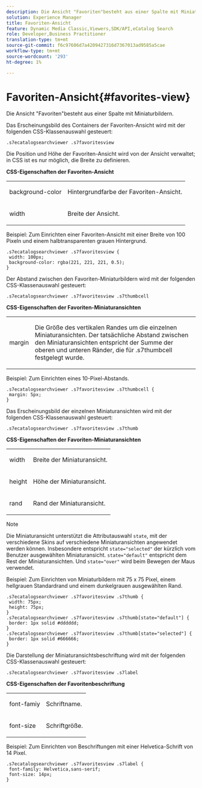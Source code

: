 ```yaml
---
description: Die Ansicht "Favoriten"besteht aus einer Spalte mit Miniaturbildern.
solution: Experience Manager
title: Favoriten-Ansicht
feature: Dynamic Media Classic,Viewers,SDK/API,eCatalog Search
role: Developer,Business Practitioner
translation-type: tm+mt
source-git-commit: f6c97606d7a4209427316d7367013ad9585a5cae
workflow-type: tm+mt
source-wordcount: '293'
ht-degree: 1%

---
```



# Favoriten-Ansicht{#favorites-view}

Die Ansicht &quot;Favoriten&quot;besteht aus einer Spalte mit Miniaturbildern.

<!--<a id="section_B6EFCCADB5A5495DAE6BBE42F7F405CB"></a>-->

Das Erscheinungsbild des Containers der Favoriten-Ansicht wird mit der folgenden CSS-Klassenauswahl gesteuert:

```
.s7ecatalogsearchviewer .s7favoritesview
```

Die Position und Höhe der Favoriten-Ansicht wird von der Ansicht verwaltet; in CSS ist es nur möglich, die Breite zu definieren.

**CSS-Eigenschaften der Favoriten-Ansicht**

<table id="table_C48C56E696304C9BAFEE71BA9EA9A174"> 
 <tbody> 
  <tr> 
   <td colname="col1"> <p> <span class="codeph"> background-color  </span> </p> </td> 
   <td colname="col2"> <p> Hintergrundfarbe der Favoriten-Ansicht. </p> </td> 
  </tr> 
  <tr> 
   <td colname="col1"> <p> <span class="codeph"> width </span> </p> </td> 
   <td colname="col2"> <p>Breite der Ansicht. </p> </td> 
  </tr> 
 </tbody> 
</table>

Beispiel: Zum Einrichten einer Favoriten-Ansicht mit einer Breite von 100 Pixeln und einem halbtransparenten grauen Hintergrund.

```
.s7ecatalogsearchviewer .s7favoritesview { 
 width: 100px; 
 background-color: rgba(221, 221, 221, 0.5); 
}
```

Der Abstand zwischen den Favoriten-Miniaturbildern wird mit der folgenden CSS-Klassenauswahl gesteuert:

```
.s7ecatalogsearchviewer .s7favoritesview .s7thumbcell
```

**CSS-Eigenschaften der Favoriten-Miniaturansichten**

<table id="table_EED8CE63D805458196DE0E87C7E9945F"> 
 <tbody> 
  <tr> 
   <td colname="col1"> <p> <span class="codeph"> margin </span> </p> </td> 
   <td colname="col2"> <p> Die Größe des vertikalen Randes um die einzelnen Miniaturansichten. Der tatsächliche Abstand zwischen den Miniaturansichten entspricht der Summe der oberen und unteren Ränder, die für <span class="codeph"> .s7thumbcell </span> festgelegt wurde. </p> </td> 
  </tr> 
 </tbody> 
</table>

Beispiel: Zum Einrichten eines 10-Pixel-Abstands.

```
.s7ecatalogsearchviewer .s7favoritesview .s7thumbcell { 
 margin: 5px; 
}
```

Das Erscheinungsbild der einzelnen Miniaturansichten wird mit der folgenden CSS-Klassenauswahl gesteuert:

```
.s7ecatalogsearchviewer .s7favoritesview .s7thumb
```

**CSS-Eigenschaften der Favoriten-Miniaturansichten**

<table id="table_6F5B1438CAFA49E9B33400C6970ABDA1"> 
 <tbody> 
  <tr> 
   <td colname="col1"> <p> <span class="codeph"> width  </span> </p> </td> 
   <td colname="col2"> <p>Breite der Miniaturansicht. </p> </td> 
  </tr> 
  <tr> 
   <td colname="col1"> <p> <span class="codeph"> height </span> </p> </td> 
   <td colname="col2"> <p>Höhe der Miniaturansicht. </p> </td> 
  </tr> 
  <tr> 
   <td colname="col1"> <p> <span class="codeph"> rand </span> </p> </td> 
   <td colname="col2"> <p>Rand der Miniaturansicht. </p> </td> 
  </tr> 
 </tbody> 
</table>

>[!NOTE]
>
>Die Miniaturansicht unterstützt die Attributauswahl `state`, mit der verschiedene Skins auf verschiedene Miniaturansichten angewendet werden können. Insbesondere entspricht `state="selected"` der kürzlich vom Benutzer ausgewählten Miniaturansicht. `state="default"` entspricht dem Rest der Miniaturansichten. Und `state="over"` wird beim Bewegen der Maus verwendet.

Beispiel: Zum Einrichten von Miniaturbildern mit 75 x 75 Pixel, einem hellgrauen Standardrand und einem dunkelgrauen ausgewählten Rand.

```
.s7ecatalogsearchviewer .s7favoritesview .s7thumb { 
 width: 75px; 
 height: 75px;  
} 
.s7ecatalogsearchviewer .s7favoritesview .s7thumb[state="default"] { 
 border: 1px solid #dddddd; 
} 
.s7ecatalogsearchviewer .s7favoritesview .s7thumb[state="selected"] { 
 border: 1px solid #666666; 
}
```

Die Darstellung der Miniaturansichtsbeschriftung wird mit der folgenden CSS-Klassenauswahl gesteuert:

```
.s7ecatalogsearchviewer .s7favoritesview .s7label
```

**CSS-Eigenschaften der Favoritenbeschriftung**

<table id="table_B41339A16ACB46CB87D3EB1FD05FA2CD"> 
 <tbody> 
  <tr> 
   <td colname="col1"> <p> <span class="codeph"> font-famiy  </span> </p> </td> 
   <td colname="col2"> <p>Schriftname. </p> </td> 
  </tr> 
  <tr> 
   <td colname="col1"> <p> <span class="codeph"> font-size  </span> </p> </td> 
   <td colname="col2"> <p>Schriftgröße. </p> </td> 
  </tr> 
 </tbody> 
</table>

Beispiel: Zum Einrichten von Beschriftungen mit einer Helvetica-Schrift von 14 Pixel.

```
.s7ecatalogsearchviewer .s7favoritesview .s7label { 
 font-family: Helvetica,sans-serif; 
 font-size: 14px; 
}
```

